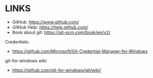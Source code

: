 # LINKS

- GitHub: https://www.github.com/ 
- GitHub Help: https://help.github.com/ 
- Book about git: https://git-scm.com/book/en/v2/

Credentials:
- https://github.com/Microsoft/Git-Credential-Manager-for-Windows

git-for-windows wiki
- https://github.com/git-for-windows/git/wiki/

